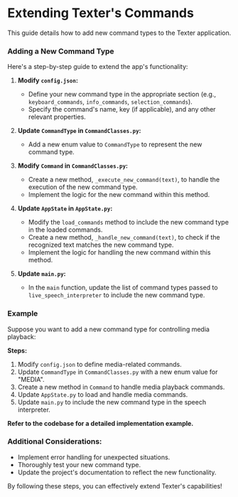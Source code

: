 # Extending Texter's Commands

This guide details how to add new command types to the Texter application.

### Adding a New Command Type

Here's a step-by-step guide to extend the app's functionality:

1. **Modify `config.json`:**
   * Define your new command type in the appropriate section (e.g., `keyboard_commands`, `info_commands`, `selection_commands`).
   * Specify the command's name, key (if applicable), and any other relevant properties.

2. **Update `CommandType` in `CommandClasses.py`:**
   * Add a new enum value to `CommandType` to represent the new command type.

3. **Modify `Command` in `CommandClasses.py`:**
   * Create a new method, `_execute_new_command(text)`, to handle the execution of the new command type.
   * Implement the logic for the new command within this method.

4. **Update `AppState` in `AppState.py`:**
   * Modify the `load_commands` method to include the new command type in the loaded commands.
   * Create a new method, `_handle_new_command(text)`, to check if the recognized text matches the new command type.
   * Implement the logic for handling the new command within this method.

5. **Update `main.py`:**
   * In the `main` function, update the list of command types passed to `live_speech_interpreter` to include the new command type.

### Example

Suppose you want to add a new command type for controlling media playback:

**Steps:**

1. Modify `config.json` to define media-related commands.
2. Update `CommandType` in `CommandClasses.py` with a new enum value for "MEDIA".
3. Create a new method in `Command` to handle media playback commands.
4. Update `AppState.py` to load and handle media commands.
5. Update `main.py` to include the new command type in the speech interpreter.

**Refer to the codebase for a detailed implementation example.**

### Additional Considerations:

* Implement error handling for unexpected situations.
* Thoroughly test your new command type.
* Update the project's documentation to reflect the new functionality.

By following these steps, you can effectively extend Texter's capabilities!
